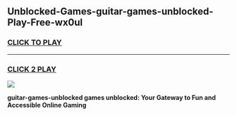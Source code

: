 
## Unblocked-Games-guitar-games-unblocked-Play-Free-wx0ul
<h3>
<a href="https://premium76.site?title=guitar-games-unblocked&ref=21A">CLICK TO PLAY</a></h3>
<hr>

<h3>
<a href="https://premium76.site?title=guitar-games-unblocked&ref=21A">CLICK 2 PLAY</a>
  
</h3>

<a href="https://premium76.site?title=guitar-games-unblocked&ref=21A"><img src="https://clearcache.store/games.png"></a>


**guitar-games-unblocked games unblocked: Your Gateway to Fun and Accessible Online Gaming**
